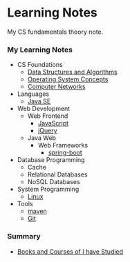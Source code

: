 # Learning Notes
My CS fundamentals theory note.



### My Learning Notes

- CS Foundations
  - [Data Structures and Algorithms](cs-foundations/algorithm)
  - [Operating System Concepts](cs-foundations/operating-system)
  - [Computer Networks](cs-foundations/network)
- Languages 
  - [Java SE](languages/java-se)
- Web Development
  - Web Frontend
    - [JavaScript](front-end/javascript)
    - [jQuery](front-end/jquery)
  - Java Web
    - Web Frameworks
      - [spring-boot](web-development/java-web/spring-boot)
- Database Programming
  - Cache
  - Relational Databases
  - NoSQL Databases
- System Programming
  - [Linux](dev-ops/linux)
- Tools
  - [maven](tools/maven)
  - [Git](tools/git)

### Summary

- [Books and Courses of I have Studied](%23summary/read-list.md)

